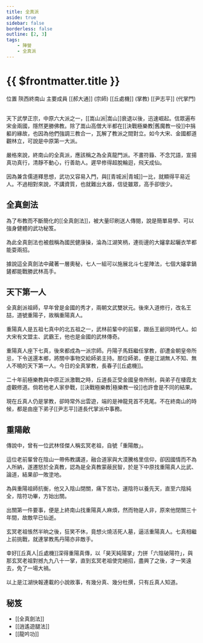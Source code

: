 ```yaml
---
title: 全真派
aside: true
sidebar: false
borderless: false
outline: [2, 3]
tags:
    - 陣營
    - 全真派
---
```


# {{ $frontmatter.title }}

<InfoList position="right">
	<Info title="陣營資料" :open=true>
		<table>
			<ChTr>
				<ChTd isTitle=true>
					位置
				</ChTd>
				<ChTd>
					陝西終南山
				</ChTd>
			</ChTr>
			<ChTr>
				<ChTd isTitle=true position='center'>
					主要成員
				</ChTd>
			</ChTr>
			<ChTr>
                <ChTd position='center'>
                    [[郝大通]] (宗師)
                </ChTd>
            </ChTr>
            <ChTr>
                <ChTd position='center'>
                    [[丘處機]] (掌教)
                </ChTd>
            </ChTr>
            <ChTr>
                <ChTd position='center'>  
                    [[尹志平]] (代掌門)
                </ChTd>
            </ChTr>
		</table>
	</Info>
</InfoList>

天下武學正宗，中原六大派之一，[[嵩山派|嵩山]]衰退以後，迅速崛起。信眾遍布宋金兩國，隱然更勝佛教。除了嵩山高僧大半都在[[決戰極樂教|舊魔教一役]]中捐軀的緣故，也因為他們強調三教合一，瓦解了教派之間對立。如今大宋、金國都道觀林立，可說是中原第一大派。
<br><br>
嚴格來說，終南山的全真派，應該稱之為全真龍門派。不畫符籙、不念咒語，宣揚真功真行，清靜不動心，行善助人。遲早修得超脫輪迴，飛天成仙。
<br><br>
因為兼含儒道釋思想，武功又容易入門，與[[青城派|青城]]一比，就顯得平易近人。不過相對來說，不講資質，也就難出大器，信徒雖眾，高手卻很少。
<br clear="all">

## 全真劍法

為了布教而不斷簡化的[[全真劍法]]，被大量印刷送人傳閱，說是簡單易學、可以強身健體的武功秘笈。
<br><br>
為此全真劍法也被戲稱為國民健康操，淪為江湖笑柄，連街邊的大嬸拿起曬衣竿都能耍兩招。
<br><br>
據說這全真劍法中藏著一層奧秘，七人一組可以施展北斗七星陣法，七個大嬸拿鍋鏟都能戰勝武林高手。

## 天下第一人

全真創派祖師，早年曾是金國的秀才，兩朝文武雙狀元。後來入道修行，改名王喆，道號重陽子，故稱重陽真人。
<br><br>
重陽真人是五祖七真中的北五祖之一，武林前輩中的前輩，跟岳王爺同時代人。如大宋有文盟主、武霸王，他也是金國的武林傳奇。
<br><br>
重陽真人座下七真，後來都成為一派宗師。丹陽子馬鈺繼任掌教，卻遭金朝皇帝所忌，下令送還本鄉，將關中事物交給師弟主持。那位師弟，便是江湖無人不知、無人不曉的天下第一人。今日的全真掌教，長春子[[丘處機]]。
<br><br>
二十年前極樂教與中原正派激戰之時，丘道長正受金國皇帝所制，與弟子在棲霞太虛觀修道。倘若他老人家參戰，[[決戰極樂教|極樂教一役]]也許會是不同的結果。
<br><br>
現在丘真人仍是掌教，卻時常外出雲遊，端的是神龍見首不見尾。不在終南山的時候，都是由座下弟子[[尹志平]]道長代掌派中事務。

## 重陽敵

傳說中，曾有一位武林怪傑人稱玄冥老祖，自號「重陽敵」。
<br><br>
這位老前輩曾在陰山一帶佈教講道，融合道家與大漠騰格里信仰，卻因國情而不為人所納，遂遷怒於全真教，認為是全真教蒙蔽民智，於是下中原找重陽真人比武、論道，結果卻一敗塗地。
<br><br>
為與重陽祖師抗衡，他又入陰山閉關，痛下苦功，運陰符以養先天，直至六陰純全，陰符功畢，方始出關。
<br><br>
出關第一件要事，便是上終南山找重陽真人麻煩，然而物是人非，原來他閉關三十年間，故敵早已仙逝。
<br><br>
玄冥老祖悵然半晌之後，狂笑不休，竟想火燒活死人墓，逼活重陽真人。七真相繼上前挑戰，就連掌教馬丹陽亦非敵手。
<br><br>
幸好[[丘真人|丘處機]]深得重陽真傳，以「昊天純陽掌」力拼「六陰破陽符」，與那玄冥老祖對撼九九八十一掌，直到玄冥老祖使完絕招，盡興了之後，才一笑遠去，免了一場大禍。
<br><br>
以上是江湖快報連載的小說故事，有幾分真、幾分杜撰，只有丘真人知道。

## 秘笈

- [[全真劍法]]
- [[逍遙遊腿法]]
- [[龍吟功]]